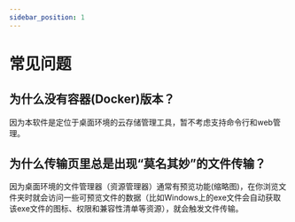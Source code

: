 ```yaml
---
sidebar_position: 1
---
```


# 常见问题

## 为什么没有容器(Docker)版本？
因为本软件是定位于桌面环境的云存储管理工具，暂不考虑支持命令行和web管理。

## 为什么传输页里总是出现“莫名其妙”的文件传输？
因为桌面环境的文件管理器（资源管理器）通常有预览功能(缩略图)，在你浏览文件夹时就会访问一些可预览文件的数据（比如Windows上的exe文件会自动获取该exe文件的图标、权限和兼容性清单等资源），就会触发文件传输。
